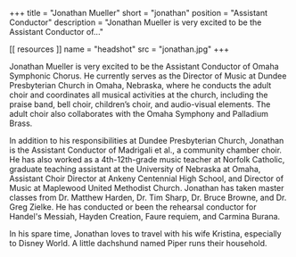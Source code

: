 +++
title = "Jonathan Mueller"
short = "jonathan"
position = "Assistant Conductor"
description = "Jonathan Mueller is very excited to be the Assistant Conductor of..."


[[ resources ]]
    name = "headshot"
    src = "jonathan.jpg"
+++

Jonathan Mueller is very excited to be the Assistant Conductor of Omaha Symphonic Chorus.  He currently serves as the 
Director of Music at Dundee Presbyterian Church in Omaha, Nebraska, where he conducts the adult choir and coordinates 
all musical activities at the church, including the praise band, bell choir, children’s choir, and audio-visual 
elements.  The adult choir also collaborates with the Omaha Symphony and Palladium Brass.  

In addition to his responsibilities at Dundee Presbyterian Church, Jonathan is the Assistant Conductor of Madrigali et
al., a community chamber choir.  He has also worked as a 4th-12th-grade music teacher at Norfolk Catholic, graduate 
teaching assistant at the University of Nebraska at Omaha, Assistant Choir Director at Ankeny Centennial High School,
and Director of Music at Maplewood United Methodist Church. Jonathan has taken master classes from Dr. Matthew Harden,
Dr. Tim Sharp, Dr. Bruce Browne, and Dr. Greg Zielke. He has conducted or been the rehearsal conductor for Handel's 
Messiah, Hayden Creation, Faure requiem, and Carmina Burana. 

In his spare time, Jonathan loves to travel with his wife Kristina, especially to Disney World.  A little dachshund
named Piper runs their household. 